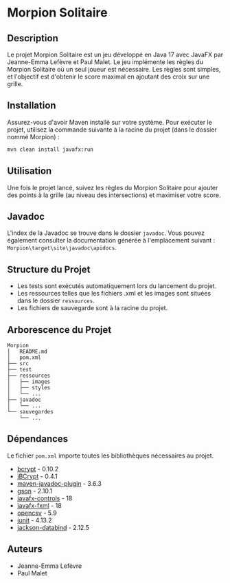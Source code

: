 # Morpion Solitaire

## Description
Le projet Morpion Solitaire est un jeu développé en Java 17 avec JavaFX  par Jeanne-Emma Lefèvre et Paul Malet. Le jeu implémente les règles du Morpion Solitaire où un seul joueur est nécessaire. Les règles sont simples, et l'objectif est d'obtenir le score maximal en ajoutant des croix sur une grille.

## Installation
Assurez-vous d'avoir Maven installé sur votre système. Pour exécuter le projet, utilisez la commande suivante à la racine du projet (dans le dossier nommé Morpion) :

```bash
mvn clean install javafx:run
```

## Utilisation
Une fois le projet lancé, suivez les règles du Morpion Solitaire pour ajouter des points à la grille (au niveau des intersections) et maximiser votre score.

## Javadoc
L'index de la Javadoc se trouve dans le dossier `javadoc`. Vous pouvez également consulter la documentation générée à l'emplacement suivant : `Morpion\target\site\javadoc\apidocs`.

## Structure du Projet
- Les tests sont exécutés automatiquement lors du lancement du projet.
- Les ressources telles que les fichiers .xml et les images sont situées dans le dossier `ressources`.
- Les fichiers de sauvegarde sont à la racine du projet.

## Arborescence du Projet
```
Morpion
│   README.md
│   pom.xml   
├── src
├── test
├── ressources
│   ├── images
│   ├── styles
│   └── ...
├── javadoc
│   └── ...
└── sauvegardes
    └── ...
```

## Dépendances
Le fichier `pom.xml` importe toutes les bibliothèques nécessaires au projet.

- [bcrypt](https://mvnrepository.com/artifact/at.favre.lib/bcrypt) - 0.10.2
- [jBCrypt](https://mvnrepository.com/artifact/de.svenkubiak/jBCrypt) - 0.4.1
- [maven-javadoc-plugin](https://mvnrepository.com/artifact/org.apache.maven.plugins/maven-javadoc-plugin) - 3.6.3
- [gson](https://mvnrepository.com/artifact/com.google.code.gson/gson) - 2.10.1
- [javafx-controls](https://mvnrepository.com/artifact/org.openjfx/javafx-controls) - 18
- [javafx-fxml](https://mvnrepository.com/artifact/org.openjfx/javafx-fxml) - 18
- [opencsv](https://mvnrepository.com/artifact/com.opencsv/opencsv) - 5.9
- [junit](https://mvnrepository.com/artifact/junit/junit) - 4.13.2
- [jackson-databind](https://mvnrepository.com/artifact/com.fasterxml.jackson.core/jackson-databind) - 2.12.5

## Auteurs
- Jeanne-Emma Lefèvre
- Paul Malet
